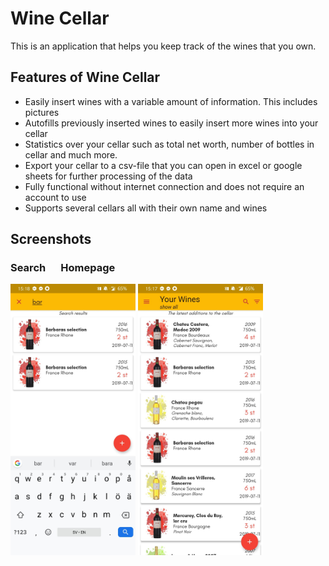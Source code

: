 # Wine Cellar

This is an application that helps you keep track of the wines that you own.

## Features of Wine Cellar

* Easily insert wines with a variable amount of information. This includes pictures
* Autofills previously inserted wines to easily insert more wines into your cellar
* Statistics over your cellar such as total net worth, number of bottles in cellar and much more.
* Export your cellar to a csv-file that you can open in excel or google sheets for further
processing of the data
* Fully functional without internet connection and does not require an account to use
* Supports several cellars all with their own name and wines

## Screenshots
### Search &emsp; Homepage
<img src="screenshots/search.jpg" width="200px"> <img src="screenshots/homepage.jpg" width="200px"> 


